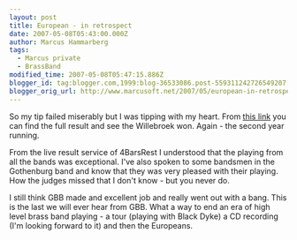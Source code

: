 ```yaml
---
layout: post
title: European - in retrospect
date: 2007-05-08T05:43:00.000Z
author: Marcus Hammarberg
tags:
  - Marcus private
  - BrassBand
modified_time: 2007-05-08T05:47:15.886Z
blogger_id: tag:blogger.com,1999:blog-36533086.post-559311242726549207
blogger_orig_url: http://www.marcusoft.net/2007/05/european-in-retrospect.html
---
```


So my
tip failed miserably but I was tipping with
my heart. From [this
link](http://www.4barsrest.com/news/detail.asp?id=5566) you can find the
full result and see the Willebroek won. Again - the second
year running.

From the live result service of 4BarsRest I understood that the
playing from all the bands was exceptional. I've also spoken to some
bandsmen in the Gothenburg band and know that they
was very pleased with their playing. How the judges missed that I don't know - but
you never do.

I still think GBB made and excellent job and really
went out with a bang. This is the last we will ever hear from GBB. What a way
to end an era of high level brass band playing - a tour (playing with
Black Dyke) a CD recording (I'm looking forward to it) and
then the Europeans.
